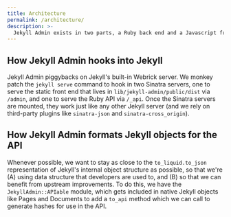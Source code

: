```yaml
---
title: Architecture
permalink: /architecture/
description: >-
  Jekyll Admin exists in two parts, a Ruby back end and a Javascript front end. The two halves communicate via ashared API.
---
```


## How Jekyll Admin hooks into Jekyll

Jekyll Admin piggybacks on Jekyll's built-in Webrick server. We monkey patch the `jekyll serve` command to hook in two Sinatra
servers, one to serve the static front end that lives in `lib/jekyll-admin/public/dist` via `/admin`, and one to serve the Ruby
API via `/_api`. Once the Sinatra servers are mounted, they work just like any other Jekyll server (and we rely on third-party
plugins like `sinatra-json` and `sinatra-cross_origin`).

## How Jekyll Admin formats Jekyll objects for the API

Whenever possible, we want to stay as close to the `to_liquid.to_json` representation of Jekyll's internal object structure as
possible, so that we're (A) using data structure that developers are used to, and (B) so that we can benefit from upstream
improvements. To do this, we have the `JekyllAdmin::APIable` module, which gets included in native Jekyll objects like Pages and
Documents to add a `to_api` method which we can call to generate hashes for use in the API.

